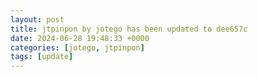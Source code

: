 ```yaml
---
layout: post
title: jtpinpon by jotego has been updated to dee657c
date: 2024-06-28 19:48:33 +0000
categories: [jotego, jtpinpon]
tags: [update]
---
```


